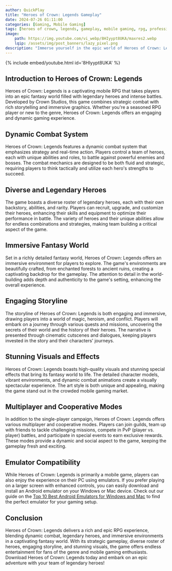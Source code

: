 ```yaml
---
author: QuickPlay
title: "Heroes of Crown: Legends Gameplay"
date: 2024-07-26 01:11:00
categories: [Gaming, Mobile Gaming]
tags: [heroes of crown, legends, gameplay, mobile gaming, rpg, professional gamers, action rpg]
image: 
    path: https://img.youtube.com/vi_webp/8HIyypt8UKA/maxres2.webp
    lqip: /assets/img/post_banners/lazy_pixel.png
description: "Immerse yourself in the epic world of Heroes of Crown: Legends with its unique gameplay and strategic features."
---
```


{% include embed/youtube.html id='8HIyypt8UKA' %}

## Introduction to Heroes of Crown: Legends

Heroes of Crown: Legends is a captivating mobile RPG that takes players into an epic fantasy world filled with legendary heroes and intense battles. Developed by Crown Studios, this game combines strategic combat with rich storytelling and immersive graphics. Whether you're a seasoned RPG player or new to the genre, Heroes of Crown: Legends offers an engaging and dynamic gaming experience.

## Dynamic Combat System

Heroes of Crown: Legends features a dynamic combat system that emphasizes strategy and real-time action. Players control a team of heroes, each with unique abilities and roles, to battle against powerful enemies and bosses. The combat mechanics are designed to be both fluid and strategic, requiring players to think tactically and utilize each hero's strengths to succeed.

## Diverse and Legendary Heroes

The game boasts a diverse roster of legendary heroes, each with their own backstory, abilities, and rarity. Players can recruit, upgrade, and customize their heroes, enhancing their skills and equipment to optimize their performance in battle. The variety of heroes and their unique abilities allow for endless combinations and strategies, making team building a critical aspect of the game.

## Immersive Fantasy World

Set in a richly detailed fantasy world, Heroes of Crown: Legends offers an immersive environment for players to explore. The game's environments are beautifully crafted, from enchanted forests to ancient ruins, creating a captivating backdrop for the gameplay. The attention to detail in the world-building adds depth and authenticity to the game's setting, enhancing the overall experience.

## Engaging Storyline

The storyline of Heroes of Crown: Legends is both engaging and immersive, drawing players into a world of magic, heroism, and conflict. Players will embark on a journey through various quests and missions, uncovering the secrets of their world and the history of their heroes. The narrative is presented through cinematic cutscenes and dialogues, keeping players invested in the story and their characters' journeys.

## Stunning Visuals and Effects

Heroes of Crown: Legends boasts high-quality visuals and stunning special effects that bring its fantasy world to life. The detailed character models, vibrant environments, and dynamic combat animations create a visually spectacular experience. The art style is both unique and appealing, making the game stand out in the crowded mobile gaming market.

## Multiplayer and Cooperative Modes

In addition to the single-player campaign, Heroes of Crown: Legends offers various multiplayer and cooperative modes. Players can join guilds, team up with friends to tackle challenging missions, compete in PvP (player vs. player) battles, and participate in special events to earn exclusive rewards. These modes provide a dynamic and social aspect to the game, keeping the gameplay fresh and exciting.

## Emulator Compatibility

While Heroes of Crown: Legends is primarily a mobile game, players can also enjoy the experience on their PC using emulators. If you prefer playing on a larger screen with enhanced controls, you can easily download and install an Android emulator on your Windows or Mac device. Check out our guide on the [Top 10 Best Android Emulators for Windows and Mac](https://quickplaymobile.github.io/posts/Top-10-Best-Android-Emulators-for-Windows-and-Mac/) to find the perfect emulator for your gaming setup.

## Conclusion

Heroes of Crown: Legends delivers a rich and epic RPG experience, blending dynamic combat, legendary heroes, and immersive environments in a captivating fantasy world. With its strategic gameplay, diverse roster of heroes, engaging storyline, and stunning visuals, the game offers endless entertainment for fans of the genre and mobile gaming enthusiasts. Download Heroes of Crown: Legends today and embark on an epic adventure with your team of legendary heroes!
